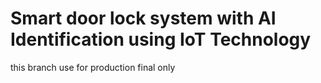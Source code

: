 # Smart door lock system with AI Identification using IoT Technology

this branch use for production final only
